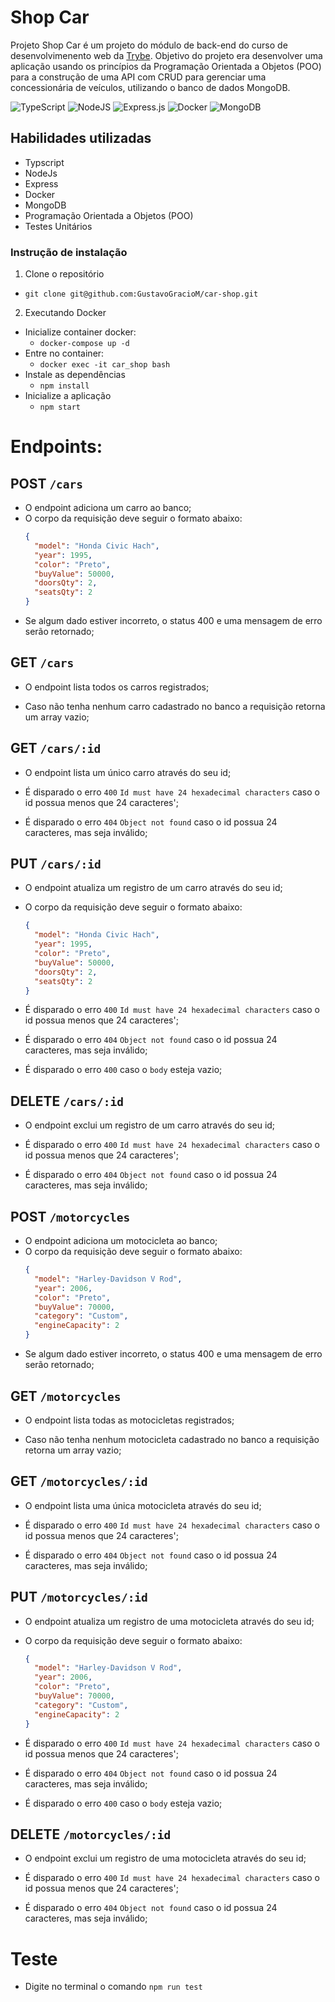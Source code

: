 # Shop Car

Projeto Shop Car é um projeto do módulo de back-end do curso de desenvolvimenento web da <a href="https://www.betrybe.com/">Trybe</a>. Objetivo do projeto era desenvolver uma aplicação usando os princípios da Programação Orientada a Objetos (POO) para a construção de uma API com CRUD para gerenciar uma concessionária de veículos, utilizando o banco de dados MongoDB.

![TypeScript](https://img.shields.io/badge/typescript-%23007ACC.svg?style=for-the-badge&logo=typescript&logoColor=white) 
![NodeJS](https://img.shields.io/badge/node.js-6DA55F?style=for-the-badge&logo=node.js&logoColor=white)
![Express.js](https://img.shields.io/badge/express.js-%23404d59.svg?style=for-the-badge&logo=express&logoColor=%2361DAFB)
![Docker](https://img.shields.io/badge/docker-%230db7ed.svg?style=for-the-badge&logo=docker&logoColor=white)
![MongoDB](https://img.shields.io/badge/MongoDB-%234ea94b.svg?style=for-the-badge&logo=mongodb&logoColor=white)

## Habilidades utilizadas

* Typscript
* NodeJs
* Express
* Docker
* MongoDB
* Programação Orientada a Objetos (POO)
* Testes Unitários

### Instrução de instalação

1. Clone o repositório
* `git clone git@github.com:GustavoGracioM/car-shop.git`

2. Executando  Docker

* Inicialize container docker:
    * `docker-compose up -d`
* Entre no container:
    * `docker exec -it car_shop bash`
* Instale as dependências
    * `npm install`
* Inicialize a aplicação
    * `npm start`
    
# Endpoints:

## POST `/cars`
- O endpoint adiciona um carro ao banco;
- O corpo da requisição deve seguir o formato abaixo:
  ```json
  {
    "model": "Honda Civic Hach",
    "year": 1995,
    "color": "Preto",
    "buyValue": 50000,
    "doorsQty": 2,
    "seatsQty": 2
  }
  ```
- Se algum dado estiver incorreto, o status 400 e uma mensagem de erro serão retornado;

## GET `/cars`
- O endpoint lista todos os carros registrados;

- Caso não tenha nenhum carro cadastrado no banco a requisição retorna um array vazio;

## GET `/cars/:id`
- O endpoint lista um único carro através do seu id;

- É disparado o erro `400` `Id must have 24 hexadecimal characters` caso o id possua menos que 24 caracteres';

- É disparado o erro `404` `Object not found` caso o id possua 24 caracteres, mas seja inválido;

## PUT `/cars/:id`
- O endpoint atualiza um registro de um carro através do seu id;

- O corpo da requisição deve seguir o formato abaixo:
  ```json
  {
    "model": "Honda Civic Hach",
    "year": 1995,
    "color": "Preto",
    "buyValue": 50000,
    "doorsQty": 2,
    "seatsQty": 2
  }

- É disparado o erro `400` `Id must have 24 hexadecimal characters` caso o id possua menos que 24 caracteres';

- É disparado o erro `404` `Object not found` caso o id possua 24 caracteres, mas seja inválido;

- É disparado o erro `400` caso o `body` esteja vazio;
 
## DELETE `/cars/:id`

- O endpoint exclui um registro de um carro através do seu id;

- É disparado o erro `400` `Id must have 24 hexadecimal characters` caso o id possua menos que 24 caracteres';

- É disparado o erro `404` `Object not found` caso o id possua 24 caracteres, mas seja inválido;

## POST `/motorcycles`
- O endpoint adiciona um motocicleta ao banco;
- O corpo da requisição deve seguir o formato abaixo:
  ```json
  {
    "model": "Harley-Davidson V Rod",
    "year": 2006,
    "color": "Preto",
    "buyValue": 70000,
    "category": "Custom",
    "engineCapacity": 2
  }
  ```
- Se algum dado estiver incorreto, o status 400 e uma mensagem de erro serão retornado;

## GET `/motorcycles`
- O endpoint lista todas as motocicletas registrados;

- Caso não tenha nenhum motocicleta cadastrado no banco a requisição retorna um array vazio;

## GET `/motorcycles/:id`
- O endpoint lista uma única motocicleta através do seu id;

- É disparado o erro `400` `Id must have 24 hexadecimal characters` caso o id possua menos que 24 caracteres';

- É disparado o erro `404` `Object not found` caso o id possua 24 caracteres, mas seja inválido;

## PUT `/motorcycles/:id`
- O endpoint atualiza um registro de uma motocicleta através do seu id;

- O corpo da requisição deve seguir o formato abaixo:
  ```json
  {
    "model": "Harley-Davidson V Rod",
    "year": 2006,
    "color": "Preto",
    "buyValue": 70000,
    "category": "Custom",
    "engineCapacity": 2
  }

- É disparado o erro `400` `Id must have 24 hexadecimal characters` caso o id possua menos que 24 caracteres';

- É disparado o erro `404` `Object not found` caso o id possua 24 caracteres, mas seja inválido;

- É disparado o erro `400` caso o `body` esteja vazio;
 
## DELETE `/motorcycles/:id`

- O endpoint exclui um registro de uma motocicleta através do seu id;

- É disparado o erro `400` `Id must have 24 hexadecimal characters` caso o id possua menos que 24 caracteres';

- É disparado o erro `404` `Object not found` caso o id possua 24 caracteres, mas seja inválido;

# Teste

- Digite no terminal o comando `npm run test`


    
    
    
    
    
    
    
    
    
    
    
    
    
    
    
    
    
    
    
